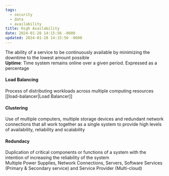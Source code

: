```yaml
---
tags:
  - security
  - data
  - availability
title: High Availability
date: 2024-01-28 14:15:56 -0600
updated: 2024-01-28 14:15:56 -0600
---
```


The ability of a service to be continuously available by minimizing the downtime to the lowest amount possible  
**Uptime**: Time system remains online over a given period. Expressed as a percentage  

#### Load Balancing
Process of distributing workloads across multiple computing resources  
[[load-balancer|Load Balancer]]

#### Clustering
Use of multiple computers, multiple storage devices and redundant network connections that all work together as a single system to provide high levels of availability, reliability and scalability

#### Redundacy
Duplication of critical components or functions of a system with the intention of increasing the reliability of the system  
Multiple Power Supplies, Network Connections, Servers, Software Services (Primary & Secondary service) and Service Provider (Multi-cloud)
